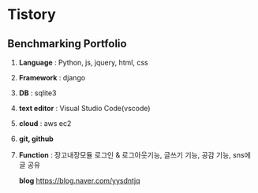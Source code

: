 Tistory
=======
Benchmarking Portfolio
----------------------
1. **Language** : Python, js, jquery, html, css

2. **Framework** : django

3. **DB** : sqlite3

4. **text editor** : Visual Studio Code(vscode)

5. **cloud** : aws ec2

6. **git, github**

7. **Function** : 장고내장모듈 로그인 & 로그아웃기능, 글쓰기 기능, 공감 기능, sns에글 공유

   **blog** <https://blog.naver.com/yysdntjq>

